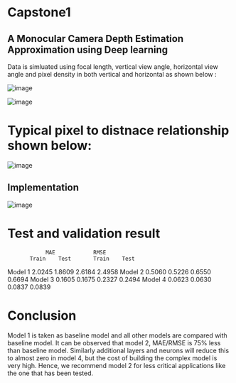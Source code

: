 # Capstone1

## A Monocular Camera Depth Estimation Approximation using Deep learning

Data is simluated using focal length, vertical view angle, horizontal view angle and pixel density in both vertical and horizontal as shown below :

![image](https://user-images.githubusercontent.com/77930435/187906312-8d647b72-3d24-4580-a445-91abfebed582.png)

![image](https://user-images.githubusercontent.com/77930435/187906096-2ed4636f-733d-4abf-b33c-033b0d2f0873.png)

# Typical pixel to distnace relationship shown below:

![image](https://user-images.githubusercontent.com/77930435/187906631-377e0c1f-ba86-41b0-885f-64e827f99b58.png)

## Implementation

![image](https://user-images.githubusercontent.com/77930435/187906705-1f2e3129-447b-4faa-b9e6-774507aaca0a.png)

# Test and validation result

	            MAE	           RMSE
	       Train	Test	   Train	Test
Model 1	2.0245	1.8609	2.6184	2.4958
Model 2	0.5060	0.5226	0.6550	0.6694
Model 3	0.1605	0.1675	0.2327	0.2494
Model 4	0.0623	0.0630	0.0837	0.0839

# Conclusion

Model 1 is taken as baseline model and all other models are compared with baseline model. It can be observed that model 2, MAE/RMSE is 75% less than baseline model. Similarly additional layers and neurons will reduce this to almost zero in model 4, but the cost of building the complex model is very high. Hence, we recommend model 2 for less critical applications like the one that has been tested.
